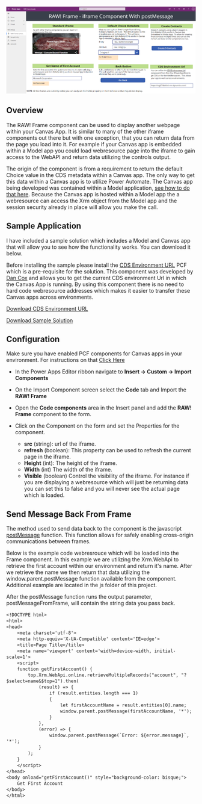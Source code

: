 ![RAW! Frame Messenger](images/RAWFrame.png)

## Overview
The RAW! Frame component can be used to display another webpage within your Canvas App.  It is similar to many of the other iframe components out there but with one exception, that you can return data from the page you load into it. For example if your Canvas app is embedded within a Model app you could load webresource page into the iframe to gain access to the WebAPI and return data utilizing the controls output.

The origin of the component is from a requirement to return the default Choice value in the CDS metadata within a Canvas app.  The only way to get this data within a Canvas app is to utilize Power Automate.  The Canvas app being developed was contained within a Model application, [see how to do that here](https://www.richardawilson.com/2020/06/launch-canvas-app-in-model-app-from.html).  Because the Canvas app is hosted within a Model app the a webresource can access the Xrm object from the Model app and the session security already in place will allow you make the call. 

## Sample Application
I have included a sample solution which includes a Model and Canvas app that will allow you to see how the functionality works.  You can download it below.

Before installing the sample please install the [CDS Environment URL](https://github.com/powerappsdev/CDSEnvironmentURL) PCF which is a pre-requisite for the solution.  This component was developed by [Dan Cox](https://github.com/powerappsdev) and allows you to get the current CDS environment Url in which the Canvas App is running.  By using this component there is no need to hard code webresource addresses which makes it easier to transfer these Canvas apps across environments.

[Download CDS Environment URL](https://github.com/powerappsdev/CDSEnvironmentURL/releases/latest/download/CDSEnvironmentUrlControl_managed.zip)

[Download Sample Solution](https://github.com/rwilson504/PCFControls/raw/master/Frame/Sample/RAWFrameSample_1_0_0_5_managed.zip)

## Configuration

 Make sure you have enabled PCF components for Canvas apps in your environment.  For instructions on that [Click Here](https://docs.microsoft.com/en-us/powerapps/developer/component-framework/component-framework-for-canvas-apps)

* In the Power Apps Editor ribbon navigate to **Insert -> Custom -> Import Components**

* On the Import Component screen select the **Code** tab and Import the **RAW! Frame**

* Open the **Code components** area in the Insert panel and add the **RAW! Frame** component to the form.  

* Click on the Component on the form and set the Properties for the component.
    * **src** (string): url of the iframe.
    * **refresh** (boolean): This property can be used to refresh the current page in the iframe.
    * **Height** (int): The height of the iframe.
    * **Width** (int) The width of the iframe.
    * **Visible** (boolean) Control the visibility of the iframe.  For instance if you are displaying a webresource which will just be returning data you can set this to false and you will never see the actual page which is loaded.

## Send Message Back From Frame
The method used to send data back to the component is the javascript [postMessage](https://developer.mozilla.org/en-US/docs/Web/API/Window/postMessage) function.  This function allows for safely enabling cross-origin communications between frames.

Below is the example code webresrouce which will be loaded into the Frame component.  In this example we are utilizing the Xrm.WebApi to retrieve the first account within our environment and return it's name. After we retrieve the name we then return that data utilizing the window.parent.postMessage function available from the component. Additional example are located in the js folder of this project.

After the postMessage function runs the output parameter, postMessageFromFrame, will contain the string data you pass back.

```
<!DOCTYPE html>
<html>
<head>
    <meta charset='utf-8'>
    <meta http-equiv='X-UA-Compatible' content='IE=edge'>
    <title>Page Title</title>
    <meta name='viewport' content='width=device-width, initial-scale=1'>      
    <script>    
    function getFirstAccount() {        
        top.Xrm.WebApi.online.retrieveMultipleRecords("account", "?$select=name&$top=1").then(
            (result) => {
                if (result.entities.length === 1)
                {
                    let firstAccountName = result.entities[0].name;
                    window.parent.postMessage(firstAccountName, '*');                       
                }
            },
            (error) => {
                window.parent.postMessage(`Error: ${error.message}`, '*');
            }
        );        
    }        
    </script>
</head>
<body onload="getFirstAccount()" style="background-color: bisque;">
    Get First Account
</body>
</html>
```